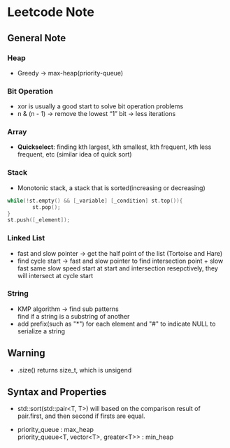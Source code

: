 # Leetcode Note

## General Note

### Heap
- Greedy → max-heap(priority-queue)


### Bit Operation
- xor is usually a good start to solve bit operation problems
- n & (n - 1) → remove the lowest “1” bit → less iterations


### Array
- **Quickselect**: finding kth largest, kth smallest, kth frequent, kth less frequent, etc (similar idea of quick sort)


### Stack
- Monotonic stack, a stack that is sorted(increasing or decreasing)

```cpp
while(!st.empty() && [_variable] [_condition] st.top()){
		st.pop();
}
st.push([_element]);
```


### Linked List
- fast and slow pointer → get the half point of the list (Tortoise and Hare)
- find cycle start → fast and slow pointer to find intersection point + slow fast same slow speed start at start and intersection resepctively, they will intersect at cycle start


### String
- KMP algorithm -> find sub patterns <br> find if a string is a substring of another
- add prefix(such as "*") for each element and "#" to indicate NULL to serialize a string

## **Warning**
- .size() returns size_t, which is unsigend

## **Syntax and Properties**

- std::sort(std::pair<T, T>) will based on the comparison result of pair.first, and then second if firsts are equal.

- priority_queue<T> : max_heap <br> priority_queue<T, vector&lt;T&gt;, greater&lt;T&gt;> : min_heap
